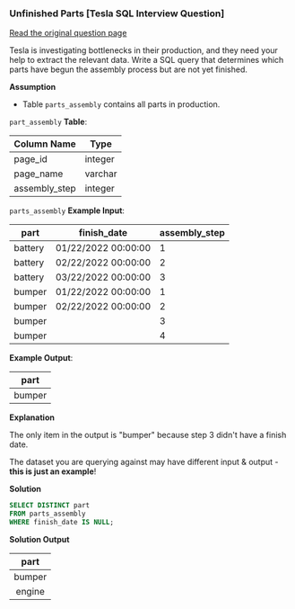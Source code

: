 ### Unfinished Parts [Tesla SQL Interview Question]


<a href="https://datalemur.com/questions/tesla-unfinished-parts">Read the original question page</a>

Tesla is investigating bottlenecks in their production, and they need your help to extract the relevant data. Write a SQL query that determines which parts have begun the assembly process but are not yet finished.

**Assumption**

- Table `parts_assembly` contains all parts in production.

`part_assembly` **Table**:

| **Column Name** | **Type** |
|-----------------|----------|
| page_id         | integer  |
| page_name       | varchar  |
| assembly_step   | integer  |

`parts_assembly` **Example Input**:

| part    | finish_date         | assembly_step |
|---------|---------------------|---------------|
| battery | 01/22/2022 00:00:00 | 1             |
| battery | 02/22/2022 00:00:00 | 2             |
| battery | 03/22/2022 00:00:00 | 3             |
| bumper  | 01/22/2022 00:00:00 | 1             |
| bumper  | 02/22/2022 00:00:00 | 2             |
| bumper  |                     | 3             |
| bumper  |                     | 4             |

**Example Output**:

| **part**      |
|---------------|
| bumper        |

**Explanation**

The only item in the output is "bumper" because step 3 didn't have a finish date.

The dataset you are querying against may have different input & output - **this is just an example**!

**Solution**

```sql
SELECT DISTINCT part
FROM parts_assembly
WHERE finish_date IS NULL;
```


**Solution Output**


| **part** |
|:--------:|
| bumper   |
| engine   |